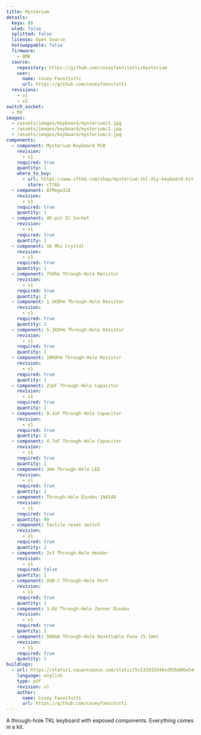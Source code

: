 ```yaml
---
title: Mysterium
details:
  keys: 88
  oled: false
  splitted: false
  license: Open Source
  hotswappable: false
  firmware:
    - QMK
  source:
    repository: https://github.com/coseyfannitutti/mysterium
    user:
      name: Cosey Fannitutti
      url: https://github.com/coseyfannitutti
  revisions:
    - v1
    - v2
switch_socket:
  - MX
images:
  - /assets/images/keyboard/mysterium/1.jpg
  - /assets/images/keyboard/mysterium/2.jpg
  - /assets/images/keyboard/mysterium/3.jpg
components:
  - component: Mysterium Keyboard PCB
    revision:
      - v1
    required: true
    quantity: 1
    where_to_buy:
      - url: https://www.cftkb.com/shop/mysterium-tkl-diy-keyboard-kit
        store: cftkb
  - component: ATMega32A
    revision:
      - v1
    required: true
    quantity: 1
  - component: 40-pin IC Socket
    revision:
      - v1
    required: true
    quantity: 1
  - component: 16 Mhz Crystal
    revision:
      - v1
    required: true
    quantity: 1
  - component: 75Ohm Through-Hole Resistor
    revision:
      - v1
    required: true
    quantity: 2
  - component: 1.5KOhm Through-Hole Resistor
    revision:
      - v1
    required: true
    quantity: 2
  - component: 5.1KOhm Through-Hole Resistor
    revision:
      - v1
    required: true
    quantity: 2
  - component: 10KOhm Through-Hole Resistor
    revision:
      - v1
    required: true
    quantity: 1
  - component: 22pF Through-Hole Capacitor
    revision:
      - v1
    required: true
    quantity: 2
  - component: 0.1uF Through-Hole Capacitor
    revision:
      - v1
    required: true
    quantity: 2
  - component: 4.7uF Through-Hole Capacitor
    revision:
      - v1
    required: true
    quantity: 1
  - component: 3mm Through-Hole LED
    revision:
      - v1
    required: true
    quantity: 1
  - component: Through-Hole Diodes 1N4148
    revision:
      - v1
    required: true
    quantity: 90
  - component: Tactile reset switch
    revision:
      - v1
    required: true
    quantity: 2
  - component: 2x3 Through-Hole Header
    revision:
      - v1
    required: false
    quantity: 1
  - component: USB-C Through-Hole Port
    revision:
      - v1
    required: true
    quantity: 1
  - component: 3.6V Through-Hole Zenner Diodes
    revision:
      - v1
    required: true
    quantity: 2
  - component: 500mA Through-Hole Resettable Fuse (5.1mm)
    revision:
      - v1
    required: true
    quantity: 1
buildlogs:
  - url: https://static1.squarespace.com/static/5c533d33348cd92b886e544d/t/5faf630b1cc5cc6622868843/1605329678506/MYSTERIUM+V2+BUILD+GUIDE.pdf
    language: english
    type: pdf
    revision: v1
    author:
      name: Cosey Fannitutti
      url: https://github.com/coseyfannitutti
---
```


A through-hole TKL keyboard with exposed components. Everything comes in a kit.
